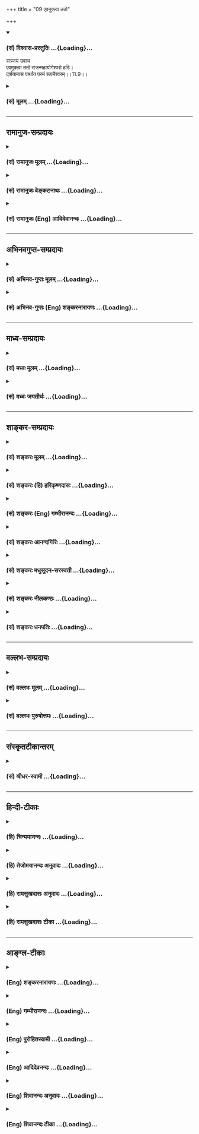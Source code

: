 +++
title = "09 एवमुक्त्वा ततो"

+++
<div class="js_include" newlevelforh1="3" title="(सं) विश्वास-प्रस्तुतिः" unfilled url="/purANam/mahAbhAratam/06-bhIShma-parva/02-bhagavad-gItA-parva/saMskRtam/vishvAsa-prastutiH/11_vishva-rUpa-darshana/09_evamuktvA_tato.md">
<details open><summary><h3>(सं) विश्वास-प्रस्तुतिः ...{Loading}...</h3></summary>

सञ्जय उवाच  
एवमुक्त्वा ततो राजन्महायोगेश्वरो हरिः।  
दर्शयामास पार्थाय परमं रूपमैश्वरम्।।11.9।।
</details>
</div>
<div class="js_include collapsed" newlevelforh1="3" title="(सं) मूलम्" unfilled url="/purANam/mahAbhAratam/06-bhIShma-parva/02-bhagavad-gItA-parva/saMskRtam/mUlam/11_vishva-rUpa-darshana/09_evamuktvA_tato.md">
<details><summary><h3>(सं) मूलम् ...{Loading}...</h3></summary>

सञ्जय उवाच  
एवमुक्त्वा ततो राजन्महायोगेश्वरो हरिः।  
दर्शयामास पार्थाय परमं रूपमैश्वरम्।।11.9।।
</details>
</div>


_________________
## रामानुज-सम्प्रदायः
<div class="js_include collapsed" newlevelforh1="3" title="(सं) रामानुजः मूलम्" unfilled url="/purANam/mahAbhAratam/06-bhIShma-parva/02-bhagavad-gItA-parva/saMskRtam/rAmAnujaH/mUlam/11_vishva-rUpa-darshana/09_evamuktvA_tato.md">
<details><summary><h3>(सं) रामानुजः मूलम् ...{Loading}...</h3></summary>

।।11.9।। संजय उवाच -- **एवम् उक्त्वा** सारथ्ये अवस्थितः पार्थमातुलजो
**महायोगेश्वरो हरिः** महाश्चर्य योगानाम् ईश्वरः परब्रह्मभूतो नारायणः
**परमम् ऐश्वरं** स्वासाधारणं **रूपं पार्थाय** पितृष्वसुः पृथायाः पुत्राय
**दर्शयामास** तद् विविधविचित्रनिखिलजगदाश्रयं विश्वस्य प्रशासितृ च
रूपम्। तत् च ईदृशम् --

</details>
</div>
<div class="js_include collapsed" newlevelforh1="3" title="(सं) रामानुजः वेङ्कटनाथः" unfilled url="/purANam/mahAbhAratam/06-bhIShma-parva/02-bhagavad-gItA-parva/saMskRtam/rAmAnujaH/venkaTanAthaH/11_vishva-rUpa-darshana/09_evamuktvA_tato.md">
<details><summary><h3>(सं) रामानुजः वेङ्कटनाथः ...{Loading}...</h3></summary>

  
  
।।11.9।। महायोगेश्वरो हरिः इत्यनयोस्तिरस्कारकं पूर्वप्रतिपन्नं रूपमाह --
सारथ्येऽवस्थितः पार्थमातुलज इति। एतेन
दिव्यरूपप्रकाशनहेतुभूतवात्सल्यादिसूचनं च। महत्त्वेन
विशेषणादाश्चर्यत्वम्। महच्छब्दस्य च योगेश्वरविशेषणत्वादपि
योगविशेषत्वमत्रोचितमित्यभिप्रायेणाहमहाश्चर्ययोगानामिति।
अन्येष्वप्याश्चर्ययोगस्य तदधीनत्वमीश्वरशब्देन विवक्षितम्। महायोगेश्वरो
हरिः इति पदद्वयाभिप्रेतं सामान्यविशेषवाक्यार्थं दर्शयतिपरब्रह्मभूतो
नारायण इति। पश्य मे योगमैश्वरं \[11।8\]परमं रूपमैश्वरम्
इत्यनयोरदूरविप्रकर्षेण घटनादैकार्थ्यम्। ऐश्वरं रूपं दर्शयामास इत्युक्ते
स्वेतरस्य कस्यचिद्रूपमिति धीः स्यादिति तद्व्युदासायोक्तंस्वासाधारणमिति।
रूपशब्दस्यात्रापि सानुबन्धस्वरूपपरतया तदभिव्यञ्जकविग्रहपरतया
स्वरूपादिसमस्तासाधारणाकारमात्रपरतया वा निर्वाहो ग्राह्यः। अत्र
पार्थशब्देन स्वस्वरूपप्रदर्शनार्थः प्रीतिहेतुः सम्बन्धोऽभिप्रेत इति
प्रदर्शनायाहपितृष्वसुः पृथायाः पुत्रायेति। परममैश्वरं रूपमित्युक्तं
विवृणोति -- तद्विविधेति। निखिलजगदाश्रयत्वं स्वरूपतो विग्रहद्वारा च।
यद्वाअनेक -- \[11।10\] इत्यादेरुत्थानप्रदर्शनमिदम्। तत एव हितच्चेदृशम्
इति संहितम्। इहैकस्थम् \[11।7\] इत्यादिभिः सिद्धोऽयमर्थः।
प्रशासितृशब्देनाधिष्ठातृत्वं विवक्षितम्।  
  

</details>
</div>
<div class="js_include collapsed" newlevelforh1="3" title="(सं) रामानुजः (Eng) आदिदेवानन्दः" unfilled url="/purANam/mahAbhAratam/06-bhIShma-parva/02-bhagavad-gItA-parva/saMskRtam/rAmAnujaH/english/AdidevAnandaH/11_vishva-rUpa-darshana/09_evamuktvA_tato.md">
<details><summary><h3>(सं) रामानुजः (Eng) आदिदेवानन्दः ...{Loading}...</h3></summary>

11.9 Sanjaya said Having thus spoken, Sri Krsna, who is the great Lord
of Yoga, namely, the Lord of supremely wonderful attributes - Sri Krsna
who is Narayana, the Supreme Brahman now incarnated as the son of
Arjuna's maternal uncle and seated as a charioteer in his chariot -
showed Arjuna, the son of Pritha His paternal aunt, that Lordly form
uniely His own, which is the ground of the entire universe, which is
manifold and wonderful, and which rules over everything. And that form
was like this:

</details>
</div>


_________________
## अभिनवगुप्त-सम्प्रदायः
<div class="js_include collapsed" newlevelforh1="3" title="(सं) अभिनव-गुप्तः मूलम्" unfilled url="/purANam/mahAbhAratam/06-bhIShma-parva/02-bhagavad-gItA-parva/saMskRtam/abhinava-guptaH/mUlam/11_vishva-rUpa-darshana/09_evamuktvA_tato.md">
<details><summary><h3>(सं) अभिनव-गुप्तः मूलम् ...{Loading}...</h3></summary>

।।11.9।। No commentary.  
  

</details>
</div>
<div class="js_include collapsed" newlevelforh1="3" title="(सं) अभिनव-गुप्तः (Eng) शङ्करनारायणः" unfilled url="/purANam/mahAbhAratam/06-bhIShma-parva/02-bhagavad-gItA-parva/saMskRtam/abhinava-guptaH/english/shankaranArAyaNaH/11_vishva-rUpa-darshana/09_evamuktvA_tato.md">
<details><summary><h3>(सं) अभिनव-गुप्तः (Eng) शङ्करनारायणः ...{Loading}...</h3></summary>

11.9 Sri Abhinavagupta did not comment upon this sloka.

</details>
</div>


_________________
## माध्व-सम्प्रदायः
<div class="js_include collapsed" newlevelforh1="3" title="(सं) मध्वः मूलम्" unfilled url="/purANam/mahAbhAratam/06-bhIShma-parva/02-bhagavad-gItA-parva/saMskRtam/madhvaH/mUlam/11_vishva-rUpa-darshana/09_evamuktvA_tato.md">
<details><summary><h3>(सं) मध्वः मूलम् ...{Loading}...</h3></summary>

।।11.9 -- 11.10।। हरिः सर्वयज्ञभागहारित्वात्। इडोपहूतं गेहेषु हरे भागं
क्रतुष्वहम्। वर्णो मे हरितः श्रेष्ठस्तस्माद्धरिरिति स्मृतः इति हि
मोक्षधर्मे ()।

</details>
</div>
<div class="js_include collapsed" newlevelforh1="3" title="(सं) मध्वः जयतीर्थः" unfilled url="/purANam/mahAbhAratam/06-bhIShma-parva/02-bhagavad-gItA-parva/saMskRtam/madhvaH/jayatIrthaH/11_vishva-rUpa-darshana/09_evamuktvA_tato.md">
<details><summary><h3>(सं) मध्वः जयतीर्थः ...{Loading}...</h3></summary>

।।11.9 -- 11.10।। महायोगेश्वरो हरिः इत्यत्र हरिशब्दस्य
प्रकृतोपयुक्तमर्थमाह -- **हरिरि**ति। गेहेषु इष्टिगृहेषु।
हरतेरिकारप्रत्ययः। श्रेष्ठोऽप्राकृतः। अप्राकृतविग्रहस्य
साकारस्यैवानन्तपूजास्थानेषु स्वरूपेणैव युगपत्सन्निधाने किं वक्तव्यं
महायोगेश्वरत्वं इति।

</details>
</div>


_________________
## शाङ्कर-सम्प्रदायः
<div class="js_include collapsed" newlevelforh1="3" title="(सं) शङ्करः मूलम्" unfilled url="/purANam/mahAbhAratam/06-bhIShma-parva/02-bhagavad-gItA-parva/saMskRtam/shankaraH/mUlam/11_vishva-rUpa-darshana/09_evamuktvA_tato.md">
<details><summary><h3>(सं) शङ्करः मूलम् ...{Loading}...</h3></summary>

।।11.9।। --,**एवं** यथोक्तप्रकारेण **उक्त्वा ततः** अनन्तरं **राजन्**
धृतराष्ट्र; **महायोगेश्वरः** महांश्च असौ योगेश्वरश्च **हरिः** नारायणः
**दर्शयामास** दर्शितवान् **पार्थाय** पृथासुताय **परमं रूपं** विश्वरूपम्
**ऐश्वरम्**।।

</details>
</div>
<div class="js_include collapsed" newlevelforh1="3" title="(सं) शङ्करः (हि) हरिकृष्णदासः" unfilled url="/purANam/mahAbhAratam/06-bhIShma-parva/02-bhagavad-gItA-parva/saMskRtam/shankaraH/hindI/harikRShNadAsaH/11_vishva-rUpa-darshana/09_evamuktvA_tato.md">
<details><summary><h3>(सं) शङ्करः (हि) हरिकृष्णदासः ...{Loading}...</h3></summary>

।।11.9।। संजय बोला -- हे राजा धृतराष्ठ्र इस प्रकार कहनेके अनन्तर
महायोगेश्वर श्रीहरिने यानी जो अति महान् और योगेश्वर भी हैं उन नारायणने
पृथापुत्र अर्जुनको अपना ईश्वरीय परम रूप -- विराट्स्वरूप दिखलाया।

</details>
</div>
<div class="js_include collapsed" newlevelforh1="3" title="(सं) शङ्करः (Eng) गम्भीरानन्दः" unfilled url="/purANam/mahAbhAratam/06-bhIShma-parva/02-bhagavad-gItA-parva/saMskRtam/shankaraH/english/gambhIrAnandaH/11_vishva-rUpa-darshana/09_evamuktvA_tato.md">
<details><summary><h3>(सं) शङ्करः (Eng) गम्भीरानन्दः ...{Loading}...</h3></summary>

11.9 Rajan, O King, Dhrtarastra; uktva, having spoken evam, thus, in the
manner stated above; tatah, thereafter; harih, Hari, Narayana;
maha-yogeswarah, the great Master of Yoga-who is great (mahan) and also
the master (isvara) of Yoga; darasyamasa showed; parthaya, to the son of
Prtha; the paramam, supreme; aisvaram, divine; rupam, form, the Cosmic
form:

</details>
</div>
<div class="js_include collapsed" newlevelforh1="3" title="(सं) शङ्करः आनन्दगिरिः" unfilled url="/purANam/mahAbhAratam/06-bhIShma-parva/02-bhagavad-gItA-parva/saMskRtam/shankaraH/AnandagiriH/11_vishva-rUpa-darshana/09_evamuktvA_tato.md">
<details><summary><h3>(सं) शङ्करः आनन्दगिरिः ...{Loading}...</h3></summary>

।।11.9।। इमं वृत्तान्तं धृतराष्ट्राय संजयो निवेदितवानित्याह -- **संजय
इति।** मदीयं विश्वरूपाख्यं रूपं न प्राकृतेन चक्षुषा निरीक्षितुं क्षमं
किंतु दिव्येनेत्यादि यथोक्तप्रकारः। अनन्तरं दिव्यचक्षुषः प्रदानादिति
शेषः। हरत्यविद्यां सकार्यामिति हरिः। यदीश्वरस्य मायोपहितस्य
परममुत्कृष्टं रूपं तद्दर्शयांबभूवेत्याह -- **परममिति।**

</details>
</div>
<div class="js_include collapsed" newlevelforh1="3" title="(सं) शङ्करः मधुसूदन-सरस्वती" unfilled url="/purANam/mahAbhAratam/06-bhIShma-parva/02-bhagavad-gItA-parva/saMskRtam/shankaraH/madhusUdana-sarasvatI/11_vishva-rUpa-darshana/09_evamuktvA_tato.md">
<details><summary><h3>(सं) शङ्करः मधुसूदन-सरस्वती ...{Loading}...</h3></summary>

।।11.9।। भगवानर्जुनाय दिव्यं रूपं दर्शितवान् स च तद्दृष्ट्वा
विस्मयाविष्टो भगवन्तं विज्ञापितवानितीमं वृत्तान्तमेवमुक्त्वेत्यादिभिः
षड्भिः श्लोकैर्धृतराष्ट्रं प्रति संजय उवाच -- एवमिति। एवं नतु मां शक्यसे
द्रष्टुमनेन चक्षुषाऽतो दिव्यं ददामि ते चक्षुरित्युक्त्वा ततो
दिव्यचक्षुःप्रदानादनन्तरं हे राजन् धृतराष्ट्र; स्थिरो भव श्रवणाय।
महान्सर्वोत्कृष्टश्चासौ योगेश्वरश्चेति महायोगेश्वरो हरिभक्तानां
सर्वक्लेशापहारी भगवान् दर्शनायोग्यमपि दर्शयामास पार्थाय एकान्तभक्ताय
परमं दिव्यं रूपमैश्वरम्।

</details>
</div>
<div class="js_include collapsed" newlevelforh1="3" title="(सं) शङ्करः नीलकण्ठः" unfilled url="/purANam/mahAbhAratam/06-bhIShma-parva/02-bhagavad-gItA-parva/saMskRtam/shankaraH/nIlakaNThaH/11_vishva-rUpa-darshana/09_evamuktvA_tato.md">
<details><summary><h3>(सं) शङ्करः नीलकण्ठः ...{Loading}...</h3></summary>

।।11.9।। एवमुक्त्वा भगवानर्जुनाय दिव्यं रूपं दर्शितवान्; सच दृष्ट्वा
विस्मयाविष्टो भगवन्तं,विज्ञापितवानितीमं वृत्तान्तमेवमुक्त्वेत्यादिषड्भिः
श्लोकैर्धृतराष्ट्रं प्रति संजय उवाच -- **एवमुक्त्वेत्यादि।** ततः
दिव्यचक्षुःप्रदानानन्तरम्। राजन् हे धृतराष्ट्र; महांश्चासौ
योगेश्वरश्चेति विग्रहः। महतो योगस्य वा ईश्वरः। परमं दिव्यं रूपं ऐश्वरं
मायाविसंबन्धि नतु मायातीतं दर्शयामास।

</details>
</div>
<div class="js_include collapsed" newlevelforh1="3" title="(सं) शङ्करः धनपतिः" unfilled url="/purANam/mahAbhAratam/06-bhIShma-parva/02-bhagavad-gItA-parva/saMskRtam/shankaraH/dhanapatiH/11_vishva-rUpa-darshana/09_evamuktvA_tato.md">
<details><summary><h3>(सं) शङ्करः धनपतिः ...{Loading}...</h3></summary>

।।11.9।। एतादृशो भगवतो वासुदेवस्य महिमार्जुनपक्षपातश्चेति सूचयन्
धृतराष्ट्रं प्रति संजय उवाच। एवं यथोक्तेन प्रकारेणोक्त्वा ततोऽनन्तरं
महांश्चासौ योगेश्वरो हरिः पार्थाय परमप्रेमास्पदाय परममैश्वररुपं
दर्शयामास। हरिरित्यनेन स्वभक्तानां पार्थानां दुःखहरण उद्यत इत्युक्तम्।
महायोगेश्वर इत्यनेन विश्वरुपप्रदर्शनादिना येनकेनापि प्रकारेण
तद्धरणेऽतिसमर्थ इति सूचितम्। एतादृशकृष्णानुगृहीतैः पाण्जवैस्त्वं संधिं न
कृतवान् न करोष चातो चाजनीतिहीनो नाममात्रेण राजासीति हे राजन्निति
संबोधनेन ध्वनितम्।

</details>
</div>


_________________
## वल्लभ-सम्प्रदायः
<div class="js_include collapsed" newlevelforh1="3" title="(सं) वल्लभः मूलम्" unfilled url="/purANam/mahAbhAratam/06-bhIShma-parva/02-bhagavad-gItA-parva/saMskRtam/vallabhaH/mUlam/11_vishva-rUpa-darshana/09_evamuktvA_tato.md">
<details><summary><h3>(सं) वल्लभः मूलम् ...{Loading}...</h3></summary>

।।11.9।। एवं सञ्जय उवाच राजन्निति। एवमुक्त्वा महायोगेश्वरः सर्वसमर्थः
परमं ऐश्वरं रूपं पार्थाय दर्शयामास।

</details>
</div>
<div class="js_include collapsed" newlevelforh1="3" title="(सं) वल्लभः पुरुषोत्तमः" unfilled url="/purANam/mahAbhAratam/06-bhIShma-parva/02-bhagavad-gItA-parva/saMskRtam/vallabhaH/puruShottamaH/11_vishva-rUpa-darshana/09_evamuktvA_tato.md">
<details><summary><h3>(सं) वल्लभः पुरुषोत्तमः ...{Loading}...</h3></summary>

  
  
।।11.9।। एवमुक्त्वा अर्जुनाय स्वरूपं दर्शयामास भगवानिति धृतराष्ट्रं प्रति
सञ्जय उवाच -- एवमिति। राजन्याभिमानेन दिव्यदृष्ट्यसुरावेशिभीष्मादिमारणेन
सर्वदुःखनिराकरणार्थं महायोगेश्वरः सर्वकरणसमर्थः सर्वात्मकयोगबलेन
एवमुक्त्वा अलौकिकीं दृष्टिं दत्त्वा पार्थाय स्वाङ्गीकृताय परमं रूपं
पुरुषोत्तमरूपं दर्शयामास। ततस्तद्दर्शनानन्तरं ऐश्वरं रूपं दर्शयामास।  
  

</details>
</div>


_________________
## संस्कृतटीकान्तरम्
<div class="js_include collapsed" newlevelforh1="3" title="(सं) श्रीधर-स्वामी" unfilled url="/purANam/mahAbhAratam/06-bhIShma-parva/02-bhagavad-gItA-parva/saMskRtam/shrIdhara-svAmI/11_vishva-rUpa-darshana/09_evamuktvA_tato.md">
<details><summary><h3>(सं) श्रीधर-स्वामी ...{Loading}...</h3></summary>

।।11.9।। एवमुक्त्वा भगवानर्जुनाय रूपं दर्शितवान्। तच्च रूपं
दृष्ट्वार्जुनः श्रीकृष्णं विज्ञापितवानितीममर्थं एवमुक्त्वेत्यादिभिः
ष़ड्भिः श्लोकैर्धृतराष्ट्रं प्रति संजय उवाच **-- एवमिति।** हे राजन्
धृतराष्ट्र; महांश्चासौ योगेश्वरश्च हरिः परममैश्वरं रूपं दर्शितवान्।

</details>
</div>


_________________
## हिन्दी-टीकाः
<div class="js_include collapsed" newlevelforh1="3" title="(हि) चिन्मयानन्दः" unfilled url="/purANam/mahAbhAratam/06-bhIShma-parva/02-bhagavad-gItA-parva/hindI/chinmayAnandaH/11_vishva-rUpa-darshana/09_evamuktvA_tato.md">
<details><summary><h3>(हि) चिन्मयानन्दः ...{Loading}...</h3></summary>

।।11.9।। बहुमुखी प्रतिभा के धनी महर्षि व्यासजी ने साहित्य के जिस किसी
पक्ष को स्पर्श किया उसे पूर्णत्व के सर्वोत्कृष्ट शिखर तक उठाये बिना नहीं
छोड़ा। व्यासजी की प्रतिभा का वर्णन कौन कर सकता है उनमें अतुलनीय काव्य
रचना की कल्पनातीत क्षमता; अनुपम गध शैली; विशुद्ध वर्णन; कलात्मक
साहित्यिक रचना; आकृति और विचार दोनों में ही मौलिक नव निर्माण की
सार्मथ्य; ये सब गुण पूर्ण मात्रा में थे। तेजस्वी दार्शनिक; पूर्ण ज्ञानी
और व्यावहारिक ज्ञान में कुशल व्यासजी कभी राजभवनों में तो कभी युद्धभूमि
में दिखाई देते; कभी बद्रीनाथ में तो कभी पुन शान्त एकान्त हिमशिखरों का
मार्ग तय करते विशाल मूर्ति महर्षि व्यास; हिन्दू परम्परा और आर्य संस्कृति
में जो कुछ सर्वश्रेष्ठ है; उस सबके साक्षात् मूर्तरूप थे। ऐसा सर्वगुण
सम्पन्न प्रतिभाशाली पुरुष विश्व के इतिहास में कभी किसी अन्य काल में नहीं
जन्मा होगा; जिसने अपने जीवन काल में व्यासजी के समान इतनी अधिक उपलब्धियां
प्राप्त की हों। भगवान् श्रीकृष्ण ने अर्जुन को संकेत किया कि विश्वरूप में
वह क्या देखने की अपेक्षा रख सकता है तथा विराट् स्वरूप का यह दर्शन उसे
कहां होगा। अब; व्यासजी एक अत्यन्त अल्प से प्रकरण का उल्लेख करते हैं;
जिसमें संजय; दुष्ट कौरवों के अन्ध पिता धृतराष्ट्र के लिए युद्धभूमि के
वृतान्त का वर्णन करता है। साहित्य की दृष्टि से इस श्लोक का प्रयोजन केवल
यह बताना है कि श्रीकृष्ण ने अपने दिये हुए वचनों के अनुसार; वास्तव में;
अर्जुन को अपना विश्वरूप दर्शाया। परन्तु इसके साथ ही; महाभारत के कुशल
रचयिता व्यासजी; हमारे लिए; संजय के मन के भावों को तथा पाण्डवों के प्रति
उसकी सहानुभूति का चित्रण भी करना चाहते हैं। हम पहले ही कह चुके हैं कि
संजय हमारा विशेष संवाददाता है। स्पष्ट है कि उसकी सहानुभूति भगवान् के
मित्र पांडवों के साथ है। उसकी यह प्रवृत्ति निसंशय रूप से यहाँ स्पष्ट
झलकती है; जब वह धृतराष्ट्र को केवल राजन् शब्द से संबोधित करता है जब कि
श्रीकृष्ण को महायोगेश्वर तथा हरि के नाम से। हरण करने वाला हरि कहलाता
है;अर्थात् जो मिथ्या का नाश करके सत्य की स्थापना करने वाला है। संजय के इन
शब्दों के साथ श्रोतृसमुदाय तथा गीता के अध्येतृ वर्ग का ध्यान युद्ध की
भूमि से हटाकर राजप्रासाद की ओर आकर्षित किया जाता है। पाठकों को यह स्मरण
कराने के लिए कि गीता के तत्त्वज्ञान का व्यावहारिक जीनव से घनिष्ठ संबंध
है तथा उसकी जीवन में उपयोगिता भी है; सम्भवत ऐसे दृश्य परिवर्तन की
आवश्यकता है। संजय धृतराष्ट्र को सूचना देता है कि महायोगेश्वर हरि ने
अर्जुन को अपना ईश्वरीय रूप दिखाया। संजय के मन में अभी भी कहीं क्षीण आशा
है कि यह सुनकर कि विश्वविधाता भगवान् श्रीकृष्ण पाण्डवों के साथ हैं;
सम्भवत अन्धराजा अपने पुत्रों की भावी पराजय को देखें; और विवेक से काम
लेकर; विनाशकारी युद्ध को रोक दें। अगले श्लोकों में संजय विश्वरूप में
दर्शनीय वस्तुओं का वर्णन करने का प्रयत्न करता है

</details>
</div>
<div class="js_include collapsed" newlevelforh1="3" title="(हि) तेजोमयानन्दः अनुवादः" unfilled url="/purANam/mahAbhAratam/06-bhIShma-parva/02-bhagavad-gItA-parva/hindI/tejomayAnandaH/anuvAdaH/11_vishva-rUpa-darshana/09_evamuktvA_tato.md">
<details><summary><h3>(हि) तेजोमयानन्दः अनुवादः ...{Loading}...</h3></summary>

।।11.9।। संजय ने कहा -- हे राजन् ! महायोगेश्वर हरि ने इस प्रकार कहकर फिर
अर्जुन के लिए परम ऐश्वर्ययुक्त रूप को दर्शाया।।

</details>
</div>
<div class="js_include collapsed" newlevelforh1="3" title="(हि) रामसुखदासः अनुवादः" unfilled url="/purANam/mahAbhAratam/06-bhIShma-parva/02-bhagavad-gItA-parva/hindI/rAmasukhadAsaH/anuvAdaH/11_vishva-rUpa-darshana/09_evamuktvA_tato.md">
<details><summary><h3>(हि) रामसुखदासः अनुवादः ...{Loading}...</h3></summary>

।।11.9।। सञ्जय बोले -- हे राजन् ! ऐसा कहकर फिर महायोगेश्वर भगवान्
श्रीकृष्णने अर्जुनको परम ऐश्वर-रूप दिखाया।

</details>
</div>
<div class="js_include collapsed" newlevelforh1="3" title="(हि) रामसुखदासः टीका" unfilled url="/purANam/mahAbhAratam/06-bhIShma-parva/02-bhagavad-gItA-parva/hindI/rAmasukhadAsaH/TIkA/11_vishva-rUpa-darshana/09_evamuktvA_tato.md">
<details><summary><h3>(हि) रामसुखदासः टीका ...{Loading}...</h3></summary>

।।11.9।।***व्याख्या--*'एवमुक्त्वा ततो ৷৷. परमं
रूपमैश्वरम्'--**पूर्वश्लोकमें भगवान्ने जो यह कहा था कि 'तू अपने
चर्मचक्षुओंसे मुझे नहीं देख सकता, इसलिये मैं तेरेको दिव्यचक्षु देता हूँ,
जिससे तू मेरे ईश्वर-सम्बन्धी योगको देख' उसीका संकेत यहाँ सञ्जयने
**'एवमुक्त्वा'** पदसे किया है। चौथे श्लोकमें अर्जुनने भगवान्को
**'योगेश्वर'** कहा और यहाँ सञ्जय भगवान्को **'महायोगेश्वर'** कहते हैं।
इसका तात्पर्य है कि भगवान्ने अर्जुनकी प्रार्थनासे बहुत अधिक अपना
विश्वरूप दिखाया। भक्तकी थोड़ी-सी भी वास्तविक रुचि भगवान्की तरफ होनेपर
भगवान् अपनी अपार शक्तिसे उसकी पूर्ति कर देते हैं।  
  
तीसरे श्लोकमें अर्जुनने जिस रूपके लिये **'रूपमैश्वरम्'** कहा, उसी रूपके
लिये यहाँ सञ्जय **'परमं रूपमैश्वरम्'** कहते हैं। इसका तात्पर्य है कि
भगवान्का विश्वरूप बहुत ही विलक्षण है। सम्पूर्ण योगोंके महान् ईश्वर
भगवान् श्रीकृष्णने ऐसा विलक्षण, अलौकिक, अद्भुत विश्वरूप दिखाया, जिसको
धैर्यशाली, जितेन्द्रिय, शूरवीर और भगवान्से प्राप्त दिव्यदृष्टिवाले
अर्जुनको भी दुर्निरीक्ष्य कहना प़ड़ा (11। 17) और भयभीत होना पड़ा (11।
45), तथा भगवान्को भी **'व्यपेतभीः'** कहकर अर्जुनको आश्वासन देना पड़ा
(11। 49)।  
  
***सम्बन्ध--***अब सञ्जय भगवान्के उस परम ऐश्वर-रूपका वर्णन आगेके दो
श्लोकोंमें करते हैं।

</details>
</div>


_________________
## आङ्ग्ल-टीकाः
<div class="js_include collapsed" newlevelforh1="3" title="(Eng) शङ्करनारायणः" unfilled url="/purANam/mahAbhAratam/06-bhIShma-parva/02-bhagavad-gItA-parva/english/shankaranArAyaNaH/11_vishva-rUpa-darshana/09_evamuktvA_tato.md">
<details><summary><h3>(Eng) शङ्करनारायणः ...{Loading}...</h3></summary>

11.9. Sanjaya said O king ! Having thus stated, Hari (Krsna), the mighty
Lord of the Yogins, showed to the son of Prtha \[His own\] Supreme
Lordly form;

</details>
</div>
<div class="js_include collapsed" newlevelforh1="3" title="(Eng) गम्भीरानन्दः" unfilled url="/purANam/mahAbhAratam/06-bhIShma-parva/02-bhagavad-gItA-parva/english/gambhIrAnandaH/11_vishva-rUpa-darshana/09_evamuktvA_tato.md">
<details><summary><h3>(Eng) गम्भीरानन्दः ...{Loading}...</h3></summary>

11.9 Sanjaya said O King, having spoken thus, thereafter, Hari \[Hari:
destroyer of ignorance along with its conseences.\] (Krsna) the great
Master of Yoga, showed to the son of Prtha the supreme divine form:

</details>
</div>
<div class="js_include collapsed" newlevelforh1="3" title="(Eng) पुरोहितस्वामी" unfilled url="/purANam/mahAbhAratam/06-bhIShma-parva/02-bhagavad-gItA-parva/english/purohitasvAmI/11_vishva-rUpa-darshana/09_evamuktvA_tato.md">
<details><summary><h3>(Eng) पुरोहितस्वामी ...{Loading}...</h3></summary>

11.9 Sanjaya continued: "Having thus spoken, O King, the Lord Shri
Krishna, the Almighty Prince of Wisdom, showed to Arjuna the Supreme
Form of the Great God.

</details>
</div>
<div class="js_include collapsed" newlevelforh1="3" title="(Eng) आदिदेवनन्दः" unfilled url="/purANam/mahAbhAratam/06-bhIShma-parva/02-bhagavad-gItA-parva/english/AdidevanandaH/11_vishva-rUpa-darshana/09_evamuktvA_tato.md">
<details><summary><h3>(Eng) आदिदेवनन्दः ...{Loading}...</h3></summary>

11.9 Sanjaya said Having spoken, O King, Sri Krsna, the gread Lord of
Yoga, then revealed to Arjuna the supreme Lordly Form.

</details>
</div>
<div class="js_include collapsed" newlevelforh1="3" title="(Eng) शिवानन्दः अनुवादः" unfilled url="/purANam/mahAbhAratam/06-bhIShma-parva/02-bhagavad-gItA-parva/english/shivAnandaH/anuvAdaH/11_vishva-rUpa-darshana/09_evamuktvA_tato.md">
<details><summary><h3>(Eng) शिवानन्दः अनुवादः ...{Loading}...</h3></summary>

11.9 Sanjaya said Having thus spoken, O king, the great Lord of Yoga,
hari (Krishna), showed to Arjuna His supreme form as the Lord.

</details>
</div>
<div class="js_include collapsed" newlevelforh1="3" title="(Eng) शिवानन्दः टीका" unfilled url="/purANam/mahAbhAratam/06-bhIShma-parva/02-bhagavad-gItA-parva/english/shivAnandaH/TIkA/11_vishva-rUpa-darshana/09_evamuktvA_tato.md">
<details><summary><h3>(Eng) शिवानन्दः टीका ...{Loading}...</h3></summary>

11.9 एवम् thus; उक्त्वा having spoken; ततः then; राजन् O king;
महायोगेश्वरः the great Lord of Yoga; हरिः Hari; दर्शयामास showed;
पार्थाय to Arjuna; परमम् Supreme; रूपम् form; ऐश्वरम्
Sovereign.Commentary King This verse is addressed by Sanjaya to
Dhritarashtra.Supreme Form The Cosmic Form.

</details>
</div>
